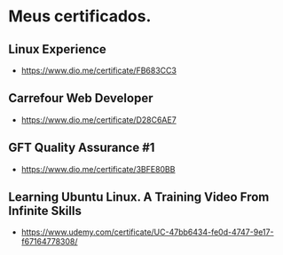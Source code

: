 # Meus certificados.
## Linux Experience
- https://www.dio.me/certificate/FB683CC3
## Carrefour Web Developer
- https://www.dio.me/certificate/D28C6AE7
## GFT Quality Assurance #1
- https://www.dio.me/certificate/3BFE80BB
## Learning Ubuntu Linux. A Training Video From Infinite Skills
- https://www.udemy.com/certificate/UC-47bb6434-fe0d-4747-9e17-f67164778308/
